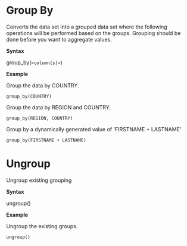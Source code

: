 # Group By

Converts the data set into a grouped data set where the following operations will be performed based on the groups. Grouping should be done before you want to aggregate values.

**Syntax**

group_by(```<column(s)>```)

**Example**  

Group the data by COUNTRY.
```
group_by(COUNTRY)  
```
 
Group the data by REGION and COUNTRY.
```
group_by(REGION, COUNTRY)  
```

Group by a dynamically generated value of 'FIRSTNAME + LASTNAME'
```
group_by(FIRSTNAME + LASTNAME)  
```

# Ungroup

Ungroup existing grouping  

**Syntax**  

ungroup()  


**Example**  

Ungroup the existing groups.

```
ungroup()  
```
 
